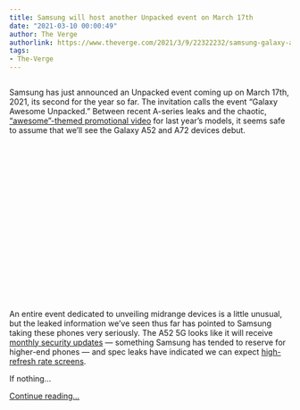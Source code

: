 ```yaml
---
title: Samsung will host another Unpacked event on March 17th
date: "2021-03-10 00:00:49"
author: The Verge
authorlink: https://www.theverge.com/2021/3/9/22322232/samsung-galaxy-a52-a72-unpacked-event-awesome
tags:
- The-Verge
---
```

<figure>
      <img alt="" src="https://cdn.vox-cdn.com/thumbor/NVocjJD4ydVmghhKgbpxTkhpBBI=/200x0:2360x1440/1310x873/cdn.vox-cdn.com/uploads/chorus_image/image/68938959/Galaxy_Awesome_Unpacked_Invitation.0.jpg" />
    </figure>

  <p id="gcY3B9">Samsung has just announced an Unpacked event coming up on March 17th, 2021, its second for the year so far. The invitation calls the event “Galaxy Awesome Unpacked.” Between recent A-series leaks and the chaotic, <a href="https://www.youtube.com/watch?v=oLTrNq2MnBM">“awesome”-themed promotional video</a> for last year’s models, it seems safe to assume that we’ll see the Galaxy A52 and A72 devices debut.</p>
<div id="TVi4IB"><div style="left: 0; width: 100%; height: 0; position: relative; padding-bottom: 56.25%;"></div></div>
<p id="g8RuIw">An entire event dedicated to unveiling midrange devices is a little unusual, but the leaked information we’ve seen thus far has pointed to Samsung taking these phones very seriously.  The A52 5G looks like it will receive <a href="https://www.theverge.com/2021/3/2/22309330/samsung-galaxy-a52-5g-security-updates-leak">monthly security updates</a> — something Samsung has tended to reserve for higher-end phones — and spec leaks have indicated we can expect <a href="https://www.theverge.com/2021/2/11/22278488/samsung-galaxy-a52-a72-leak-90hz-refresh-rate-screen">high-refresh rate screens</a>. </p>
<p id="DINTpF">If nothing...</p>
  <p>
    <a href="https://www.theverge.com/2021/3/9/22322232/samsung-galaxy-a52-a72-unpacked-event-awesome">Continue reading&hellip;</a>
  </p>